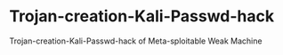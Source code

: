 # Trojan-creation-Kali-Passwd-hack
Trojan-creation-Kali-Passwd-hack of Meta-sploitable Weak Machine
